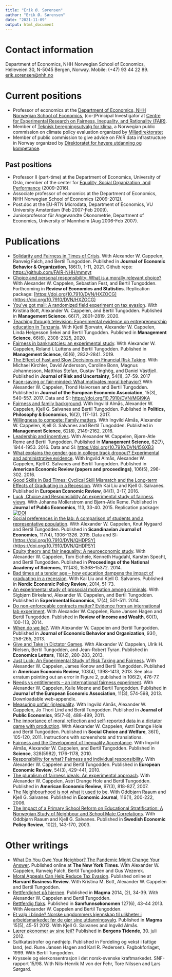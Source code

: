 ```yaml
---
title: "Erik Ø. Sørensen"
author: "Erik Ø. Sørensen"
date: "2021-11-09"
output: html_document 
---
```


# Contact information
Department of Economics, NHH Norwegian School of Economics, Helleveien 30, 
N-5045 Bergen, Norway. Mobile: (+47) 93 44 22 89. <erik.sorensen@nhh.no>

# Current positions

- Professor of economics at the [Department of Economics, NHH Norwegian School of Economics](https://www.nhh.no/en/departments/economics/), (co-)Principal Investigator at [Centre for Experimental Research on Fairness, Inequality, and Rationality (FAIR)](https://www.nhh.no/en/research-centres/fair/).
- Member of [Teknisk beregningsutvalg for klima](https://www.regjeringen.no/no/dep/kld/organisasjon/styrer-rad-og-utvalg/teknisk-beregningsutvalg-for-klima/), a Norwegian public commission on climate policy evaluation organized by [Miljødirektoratet](https://www.miljodirektoratet.no/)
- Member of public commission to give advice on FAIR data infrastructure in Norway organized by [Direktoratet for høyere utdanning og kompetanse](https://hkdir.no/). 

## Past positions

- Professor II (part-time) at the Department of Economics, University of Oslo, member of the center for [Equality, Social Organization, and Performance](https://www.sv.uio.no/esop/english/) (2009-2016).
- Associate professor of economics at the Department of Economics, NHH Norwegian School of Economics (2009-2012).
- Post.doc at the EU-RTN Microdata, Department of Economics, VU University Amsterdam (Feb 2007-Feb 2009).
- Juniorprofessor für Angewandte Ökonometrie, Department of Economics, University of Mannheim (Aug 2006-Feb 2007).


# Publications
- [Solidarity and Fairness in Times of Crisis](https://doi.org/10.1016/j.jebo.2021.03.017). With Alexander W. Cappelen, Ranveig Falch, and Bertil Tungodden. Published in **Journal of Economic Behavior & Organization**, 186(1), 1-11, 2021. Github repo: https://github.com/FAIR-NHH/mmnyt
- [Choice and personal responsibility: What is a morally relevant choice?](https://doi.org/10.1162/rest_a_01010) With Alexander W. Cappelen, Sebastian Fest, and Bertil Tungodden. Forthcoming in **Review of Economics and Statistics**. Replication package: [https://doi.org/10.7910/DVN/HXZOCG](https://doi.org/10.7910/DVN/HXZOCG)
- [You’ve got mail: A randomized field experiment on tax evasion](https://doi.org/10.1287/mnsc.2019.3390). With Kristina Bott, Alexander W. Cappelen, and Bertil Tungodden. Published in **Management Science**. 66(7), 2801–2819, 2020.
- [Teaching through television: Experimental evidence on entrepreneurship education in Tanzania](https://doi.org/10.1287/mnsc.2019.3321). With Kjetil Bjorvatn, Alexander W. Cappelen, Linda Helgesson Sekei and Bertil Tungodden. Published in **Management Science**, 66(6), 2308-2325, 2020.
- [Fairness in bankruptcies: an experimental study](https://doi.org/10.1287/mnsc.2018.3029). With Alexander W. Cappelen, Roland I. Luttens and Bertil Tungodden. Published in **Management Science**, 65(6), 2832-2841. 2019.
- [The Effect of Fast and Slow Decisions on Financial Risk Taking](https://doi.org/10.1007/s11166-017-9252-4). With Michael Kirchler, David Andersson, Caroline Bonn, Magnus Johannesson, Matthias Stefan, Gustav Tinghög, and Daniel Västfjell. Published in **Journal of Risk and Uncertainty**, 54(1), 37-59. 2017
- [Face-saving or fair-minded: What motivates moral behavior?](https://doi.org/10.1093/jeea/jvw014) With Alexander W. Cappelen, Trond Halvorsen and Bertil Tungodden.  Published in **Journal of the European Economic Association**, 15(3), 540-557. 2017. Data and SI: https://doi.org/10.7910/DVN/MGI9KA
- [Fairness and family background](https://doi.org/10.1177%2F1470594X15618966). With Ingvild Almås, Alexander W. Cappelen, Kjell G. Salvanes and Bertil Tungodden. Published in **Politics, Philosophy & Economics**, 16(2), 117-131. 2017.
- [Willingness to compete: Family matters](https://doi.org/10.1287/mnsc.2015.2244). With Ingvild Almås, Alexander W. Cappelen, Kjell G. Salvanes and Bertil Tungodden. Published in **Management Science**, 62(8), 2149-2162. 2016.
- [Leadership and incentives](https://doi.org/10.1287/mnsc.2015.2225). With Alexander W. Cappelen, Bjørn-Atle Reme and Bertil Tungodden. Published in **Management Science**, 62(7), 1944-1953. 2016. 
Data and SI: https://doi.org/10.7910/DVN/I5GXB3
- [What explains the gender gap in college track dropout? Experimental and administrative evidence](https://www.aeaweb.org/articles?id=10.1257/aer.p20161075). With  Ingvild Almås,  Alexander W. Cappelen, Kjell G. Salvanes and Bertil Tungodden. Published in **American Economic Review (papers and proceedings)**, 106(5), 296-302. 2016.
- [Good Skills in Bad Times: Cyclical Skill Mismatch and the Long-term Effects of Graduating in a Recession](https://doi.org/10.1016/j.euroecorev.2015.08.015). With Kai Liu and Kjell G. Salvanes. Published in **European Economic Review**, 84(1), 3-17, 2016.
- [Luck, Choice and Responsibility An experimental study of fairness views](https://doi.org/10.1016/j.jpubeco.2015.08.010). With Johanna Mollerstrom and Bjørn-Atle Reme. Published in **Journal of Public Economics**, 113, 33-40. 2015. Replication package: [![DOI](https://zenodo.org/badge/DOI/10.5281/zenodo.5658119.svg)](https://doi.org/10.5281/zenodo.5658119)
- [Social preferences in the lab: A comparison of students and a representative population](https://doi.org/10.1111/sjoe.12114). With Alexander W. Cappelen, Knut Nygaard and Bertil Tungodden. Published in **Scandinavian Journal of Economics**, 117(4), 1306-1326. 2015. Data and SI: [https://doi.org/10.7910/DVN/QHDPSY](https://doi.org/10.7910/DVN/QHDPSY)
- [Equity theory and fair inequality: A neuroeconomic study](https://doi.org/10.1073/pnas.1414602111). With  Alexander W. Cappelen, Tom Eichele, Kenneth Hugdahl, Karsten Specht, and Bertil Tungodden. Published in **Proceedings of the National Academy of Sciences**, 111(43), 15368–15372. 2014.
- [Bad times at a tender age – how education dampens the impact of graduating in a recession](https://www.stjornarradid.is/media/fjarmalaraduneyti-media/media/frettir/Nordic-Policy-Review-Consequences-of-Youth-Unemployment.pdf). With Kai Liu and Kjell G. Salvanes. Published in **Nordic Economic Policy Review**, 2014, 51-73.
- [An experimental study of prosocial motivation among criminals](https://doi.org/10.1007/s10683-013-9380-x). With Sigbjørn Birkeland, Alexander W. Cappelen, and Bertil Tungodden. Published in **Experimental Economics**, 17(4), 501-511. 2014.
- [Do non-enforceable contracts matter? Evidence from an international lab experiment](https://doi.org/10.1111/roiw.12099). With Alexander W. Cappelen, Rune Jansen Hagen and Bertil Tungodden. Published in **Review of Income and Wealth**, 60(1), 100-113, 2014.
- [When do we lie?](https://doi.org/10.1016/j.jebo.2013.03.037). With Alexander W. Cappelen and Bertil Tungodden. Published in **Journal of Economic Behavior and Organization**, 93(), 258-265, 2013.
- [Give and Take in Dictator Games](https://doi.org/10.1016/j.econlet.2012.10.030). With Alexander W. Cappelen, Ulrik H. Nielsen, Bertil Tungodden, and Jean-Robert Tyran. Published in **Economics Letters**, 118(2), 280-283, 2013.
- [Just Luck: An Experimental Study of Risk Taking and Fairness](https://www.aeaweb.org/articles?id=10.1257/aer.103.4.1398). With Alexander W. Cappelen, James Konow and Bertil Tungodden. Published in **American Economic Review**, 103(4), 1398-1413, 2013. See also erratum pointing out an error in Figure 2, published in 106(2), 476-77.
- [Needs vs entitlements – an international fairness experiment](https://onlinelibrary.wiley.com/doi/abs/10.1111/jeea.12000). With Alexander W. Cappelen, Kalle Moene and Bertil Tungodden. Published in **Journal of the European Economic Association**, 11(3), 574-598, 2013. Downloadable web-appendix.
- [Measuring unfair (in)equality](https://doi.org/10.1016/j.jpubeco.2010.11.002). With Ingvild Almås, Alexander W. Cappelen, Jo Thori Lind and Bertil Tungodden. Published in **Journal of Public Economics**, 95(7-8), 488-499, 2011.
- [The importance of moral reflection and self-reported data in a dictator game with production](https://doi.org/10.1007/s00355-010-0468-3). With Alexander W. Cappelen, Astri Drange Hole and Bertil Tungodden. Published in **Social Choice and Welfare**, 36(1), 105-120, 2011.  Instructions with screenshots and translations.
- [Fairness and the Development of Inequality Acceptance](https://science.sciencemag.org/content/328/5982/1176). With Ingvild Almås, Alexander W. Cappelen, and Bertil Tungodden. Published in **Science**, 328(5982), 1176-1178, 2010.
- [Responsibility for what? Fairness and individual responsibility](https://doi.org/10.1016/j.euroecorev.2009.08.005). With Alexander W. Cappelen and Bertil Tungodden. Published in **European Economic Review**, 54(3), 429-441, 2010.
- [The pluralism of fairness ideals: An experimental approach](https://www.jstor.org/stable/30035021). With Alexander W. Cappelen, Astri Drange Hole and Bertil Tungodden. Published in **American Economic Review**, 97(3), 818-827, 2007.
- [The Neighbourhood is not what it used to be](https://doi.org/10.1111/j.1468-0297.2006.01053.x). With Oddbjørn Raaum and Kjell G. Salvanes. Published in **Economic Journal**, 116(1), 200-222, 2006.
- [The Impact of a Primary School Reform on Educational Stratification: A Norwegian Study of Neighbour and School Mate Correlations](http://hdl.handle.net/11250/162854). With Oddbjørn Raaum and Kjell G. Salvanes. Published in **Swedish Economic Policy Review**, 10(2), 143-170, 2003.

# Other writings
- [What Do You Owe Your Neighbor? The Pandemic Might Change Your Answer](https://www.nytimes.com/interactive/2020/04/16/opinion/coronavirus-inequality-solidarity-poll.html). Published online at **The New York Times**. With Alexander W. Cappelen, Ranveig Falch, Bertil Tungodden and Gus Wezerek.
- [Moral Appeals Can Help Reduce Tax Evasion](https://hbr.org/2017/07/research-moral-appeals-can-help-reduce-tax-evasion). Published online at **Harvard Business Review**. With Kristina M. Bott, Alexander W. Cappelen and Bertil Tungodden. 
- [Rettferdighet på hjernen](https://www.magma.no/rettferdighet-pa-hjernen). Published in **Magma** 2014, (2), 34-39. With Alexander W. Cappelen and Bertil Tungodden.
- [Rettferdig flaks](https://www.samfunnsokonomene.no/content/uploads/2014/05/Samfunns%C3%B8konomen-nr-6-2013.pdf). Published in **Samfunnsøkonomen** 127(6), 43-44 2013. With Alexander W. Cappelen and Bertil Tungodden.
- [Et valg i blinde? Norske ungdommers kjennskap til ulikheter i arbeidsmarkedet før de gjør sine utdanningsvalg](https://www.magma.no/et-valg-i-blinde). Published in **Magma** 15(5), 45-51 2012. With Kjell G. Salvanes and  Ingvild Almås.
- [Lærer økonomer av sine feil?](https://www.sv.uio.no/esop/forskning/aktuelt/i-media/dokumenter/dokumenter-2012/sorensen_bt_30072012.pdf) Published in **Bergens Tidende**, 30. juli 2012.
- Sultkatastrofer og nødhjelp. Published in Fordeling og vekst i fattige land, (ed. Rune Jansen Hagen and Karl R. Pedersen). Fagbokforlaget, 1999. With Bertil Tungodden.
- Krysseie og eierkonsentrasjon i det norsk-svenske kraftmarkedet. SNF-rapport 15/98. With Nils-Henrik M von der Fehr, Tore Nilssen and Lars Sørgard.
